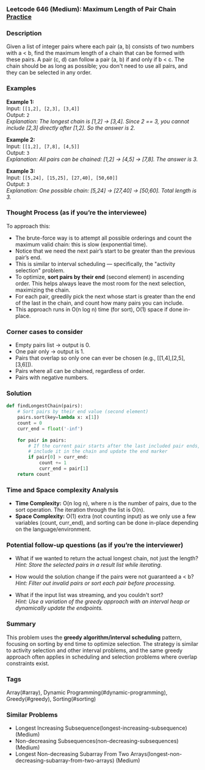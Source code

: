 ### Leetcode 646 (Medium): Maximum Length of Pair Chain [Practice](https://leetcode.com/problems/maximum-length-of-pair-chain)

### Description  
Given a list of integer pairs where each pair (a, b) consists of two numbers with a < b, find the maximum length of a chain that can be formed with these pairs. A pair (c, d) can follow a pair (a, b) if and only if b < c. The chain should be as long as possible; you don't need to use all pairs, and they can be selected in any order.

### Examples  

**Example 1:**  
Input: `[[1,2], [2,3], [3,4]]`  
Output: `2`  
*Explanation: The longest chain is [1,2] → [3,4]. Since 2 == 3, you cannot include [2,3] directly after [1,2]. So the answer is 2.*

**Example 2:**  
Input: `[[1,2], [7,8], [4,5]]`  
Output: `3`  
*Explanation: All pairs can be chained: [1,2] → [4,5] → [7,8]. The answer is 3.*

**Example 3:**  
Input: `[[5,24], [15,25], [27,40], [50,60]]`  
Output: `3`  
*Explanation: One possible chain: [5,24] → [27,40] → [50,60]. Total length is 3.*

### Thought Process (as if you’re the interviewee)  
To approach this:
- The brute-force way is to attempt all possible orderings and count the maximum valid chain: this is slow (exponential time).
- Notice that we need the next pair’s start to be greater than the previous pair’s end.
- This is similar to interval scheduling — specifically, the "activity selection" problem.
- To optimize, **sort pairs by their end** (second element) in ascending order. This helps always leave the most room for the next selection, maximizing the chain.
- For each pair, greedily pick the next whose start is greater than the end of the last in the chain, and count how many pairs you can include.
- This approach runs in O(n log n) time (for sort), O(1) space if done in-place.

### Corner cases to consider  
- Empty pairs list → output is 0.
- One pair only → output is 1.
- Pairs that overlap so only one can ever be chosen (e.g., [[1,4],[2,5],[3,6]]).
- Pairs where all can be chained, regardless of order.
- Pairs with negative numbers.

### Solution

```python
def findLongestChain(pairs):
    # Sort pairs by their end value (second element)
    pairs.sort(key=lambda x: x[1])
    count = 0
    curr_end = float('-inf')
    
    for pair in pairs:
        # If the current pair starts after the last included pair ends,
        # include it in the chain and update the end marker
        if pair[0] > curr_end:
            count += 1
            curr_end = pair[1]
    return count
```

### Time and Space complexity Analysis  

- **Time Complexity:** O(n log n), where n is the number of pairs, due to the sort operation. The iteration through the list is O(n).
- **Space Complexity:** O(1) extra (not counting input) as we only use a few variables (count, curr_end), and sorting can be done in-place depending on the language/environment.

### Potential follow-up questions (as if you’re the interviewer)  

- What if we wanted to return the actual longest chain, not just the length?  
  *Hint: Store the selected pairs in a result list while iterating.*

- How would the solution change if the pairs were not guaranteed a < b?  
  *Hint: Filter out invalid pairs or sort each pair before processing.*

- What if the input list was streaming, and you couldn't sort?  
  *Hint: Use a variation of the greedy approach with an interval heap or dynamically update the endpoints.*

### Summary
This problem uses the **greedy algorithm/interval scheduling** pattern, focusing on sorting by end time to optimize selection. The strategy is similar to activity selection and other interval problems, and the same greedy approach often applies in scheduling and selection problems where overlap constraints exist.

### Tags
Array(#array), Dynamic Programming(#dynamic-programming), Greedy(#greedy), Sorting(#sorting)

### Similar Problems
- Longest Increasing Subsequence(longest-increasing-subsequence) (Medium)
- Non-decreasing Subsequences(non-decreasing-subsequences) (Medium)
- Longest Non-decreasing Subarray From Two Arrays(longest-non-decreasing-subarray-from-two-arrays) (Medium)